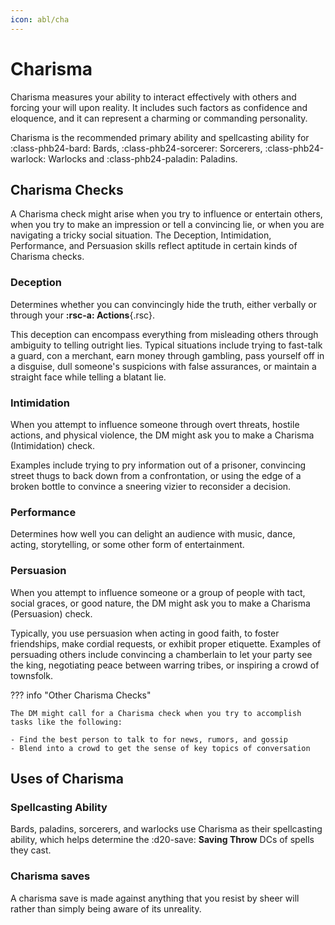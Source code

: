 ```yaml
---
icon: abl/cha
---
```


# Charisma

Charisma measures your ability to interact effectively with others and forcing your will upon reality. It includes such factors as confidence and eloquence, and it can represent a charming or commanding personality.

Charisma is the recommended primary ability and spellcasting ability for :class-phb24-bard: Bards, :class-phb24-sorcerer: Sorcerers, :class-phb24-warlock: Warlocks and :class-phb24-paladin: Paladins.

## Charisma Checks

A Charisma check might arise when you try to influence or entertain others, when you try to make an impression or tell a convincing lie, or when you are navigating a tricky social situation. The Deception, Intimidation, Performance, and Persuasion skills reflect aptitude in certain kinds of Charisma checks.

### Deception

Determines whether you can convincingly hide the truth, either verbally or through your **:rsc-a: Actions**{.rsc}. 

This deception can encompass everything from misleading others through ambiguity to telling outright lies. Typical situations include trying to fast-talk a guard, con a merchant, earn money through gambling, pass yourself off in a disguise, dull someone's suspicions with false assurances, or maintain a straight face while telling a blatant lie.

### Intimidation

When you attempt to influence someone through overt threats, hostile actions, and physical violence, the DM might ask you to make a Charisma (Intimidation) check. 

Examples include trying to pry information out of a prisoner, convincing street thugs to back down from a confrontation, or using the edge of a broken bottle to convince a sneering vizier to reconsider a decision.

### Performance

Determines how well you can delight an audience with music, dance, acting, storytelling, or some other form of entertainment.

### Persuasion

When you attempt to influence someone or a group of people with tact, social graces, or good nature, the DM might ask you to make a Charisma (Persuasion) check. 

Typically, you use persuasion when acting in good faith, to foster friendships, make cordial requests, or exhibit proper etiquette. Examples of persuading others include convincing a chamberlain to let your party see the king, negotiating peace between warring tribes, or inspiring a crowd of townsfolk.

??? info "Other Charisma Checks" 

    The DM might call for a Charisma check when you try to accomplish tasks like the following:

    - Find the best person to talk to for news, rumors, and gossip
    - Blend into a crowd to get the sense of key topics of conversation

## Uses of Charisma

### Spellcasting Ability

Bards, paladins, sorcerers, and warlocks use Charisma as their spellcasting ability, which helps determine the :d20-save: **Saving Throw** DCs of spells they cast.

### Charisma saves

A charisma save is made against anything that you resist by sheer will rather than simply being aware of its unreality.
